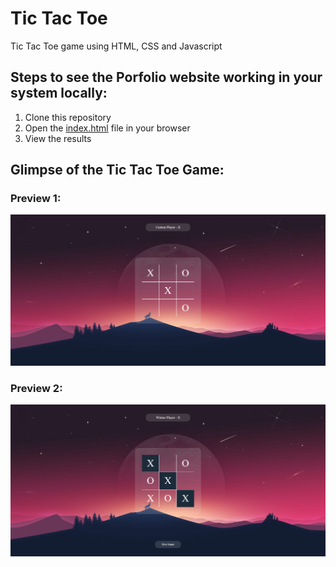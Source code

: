 # Tic Tac Toe

Tic Tac Toe game using HTML, CSS and Javascript

## Steps to see the Porfolio website working in your system locally:
1. Clone this repository
2. Open the [index.html](https://github.com/siddiq0611/mini_project_1/blob/main/index.html) file in your browser
3. View the results

## Glimpse of the Tic Tac Toe Game:
### Preview 1:
![Preview1](https://github.com/siddiq0611/mini_project_1/blob/main/preview1.png)
### Preview 2:
![Preview2](https://github.com/siddiq0611/mini_project_1/blob/main/preview2.png)
